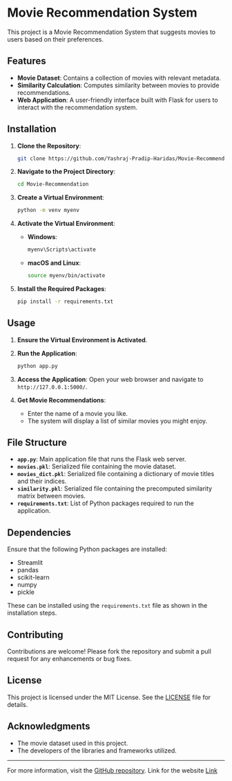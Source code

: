 
# Movie Recommendation System

This project is a Movie Recommendation System that suggests movies to users based on their preferences.

## Features

- **Movie Dataset**: Contains a collection of movies with relevant metadata.
- **Similarity Calculation**: Computes similarity between movies to provide recommendations.
- **Web Application**: A user-friendly interface built with Flask for users to interact with the recommendation system.

## Installation

1. **Clone the Repository**:
   ```bash
   git clone https://github.com/Yashraj-Pradip-Haridas/Movie-Recommendation.git
   ```

2. **Navigate to the Project Directory**:
   ```bash
   cd Movie-Recommendation
   ```

3. **Create a Virtual Environment**:
   ```bash
   python -m venv myenv
   ```

4. **Activate the Virtual Environment**:
   - **Windows**:
     ```bash
     myenv\Scripts\activate
     ```
   - **macOS and Linux**:
     ```bash
     source myenv/bin/activate
     ```

5. **Install the Required Packages**:
   ```bash
   pip install -r requirements.txt
   ```

## Usage

1. **Ensure the Virtual Environment is Activated**.

2. **Run the Application**:
   ```bash
   python app.py
   ```

3. **Access the Application**:
   Open your web browser and navigate to `http://127.0.0.1:5000/`.

4. **Get Movie Recommendations**:
   - Enter the name of a movie you like.
   - The system will display a list of similar movies you might enjoy.

## File Structure

- **`app.py`**: Main application file that runs the Flask web server.
- **`movies.pkl`**: Serialized file containing the movie dataset.
- **`movies_dict.pkl`**: Serialized file containing a dictionary of movie titles and their indices.
- **`similarity.pkl`**: Serialized file containing the precomputed similarity matrix between movies.
- **`requirements.txt`**: List of Python packages required to run the application.

## Dependencies

Ensure that the following Python packages are installed:

- Streamlit
- pandas
- scikit-learn
- numpy
- pickle

These can be installed using the `requirements.txt` file as shown in the installation steps.

## Contributing

Contributions are welcome! Please fork the repository and submit a pull request for any enhancements or bug fixes.

## License

This project is licensed under the MIT License. See the [LICENSE](LICENSE) file for details.

## Acknowledgments

- The movie dataset used in this project.
- The developers of the libraries and frameworks utilized.

---

For more information, visit the [GitHub repository](https://github.com/Yashraj-Pradip-Haridas/Movie-Recommendation).
Link for the website [Link](https://yashraj-pradip-haridas-movie-recommendation-app-npe28m.streamlit.app/)

